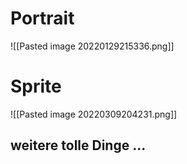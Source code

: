 # Portrait
![[Pasted image 20220129215336.png]]

# Sprite
![[Pasted image 20220309204231.png]]

## weitere tolle Dinge ...

